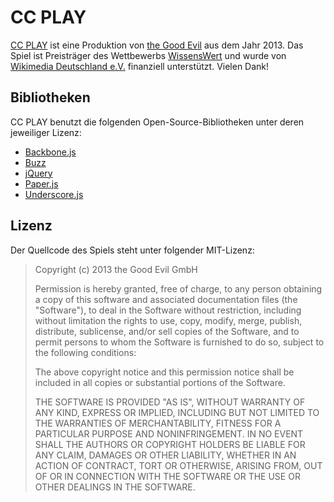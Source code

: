 # CC PLAY

[CC PLAY](http://ccplay.de) ist eine Produktion von [the Good Evil](http://thegoodevil.com/) aus dem Jahr 2013. Das Spiel ist Preisträger des Wettbewerbs [WissensWert](http://www.wikimedia.de/wiki/WissensWert) und wurde von [Wikimedia Deutschland e.V.](http://www.wikimedia.de/) finanziell unterstützt. Vielen Dank!

## Bibliotheken

CC PLAY benutzt die folgenden Open-Source-Bibliotheken unter deren jeweiliger Lizenz:

* [Backbone.js](http://backbonejs.org)
* [Buzz](http://buzz.jaysalvat.com/)
* [jQuery](http://jquery.com)
* [Paper.js](http://paperjs.org)
* [Underscore.js](http://underscorejs.org)

## Lizenz

Der Quellcode des Spiels steht unter folgender MIT-Lizenz:

> Copyright (c) 2013 the Good Evil GmbH
> 
> Permission is hereby granted, free of charge, to any person obtaining a copy of this software and associated documentation files (the "Software"), to deal in the Software without restriction, including without limitation the rights to use, copy, modify, merge, publish, distribute, sublicense, and/or sell copies of the Software, and to permit persons to whom the Software is furnished to do so, subject to the following conditions:
> 
> The above copyright notice and this permission notice shall be included in all copies or substantial portions of the Software.
> 
> THE SOFTWARE IS PROVIDED "AS IS", WITHOUT WARRANTY OF ANY KIND, EXPRESS OR IMPLIED, INCLUDING BUT NOT LIMITED TO THE WARRANTIES OF MERCHANTABILITY, FITNESS FOR A PARTICULAR PURPOSE AND NONINFRINGEMENT. IN NO EVENT SHALL THE AUTHORS OR COPYRIGHT HOLDERS BE LIABLE FOR ANY CLAIM, DAMAGES OR OTHER LIABILITY, WHETHER IN AN ACTION OF CONTRACT, TORT OR OTHERWISE, ARISING FROM, OUT OF OR IN CONNECTION WITH THE SOFTWARE OR THE USE OR OTHER DEALINGS IN THE SOFTWARE.
